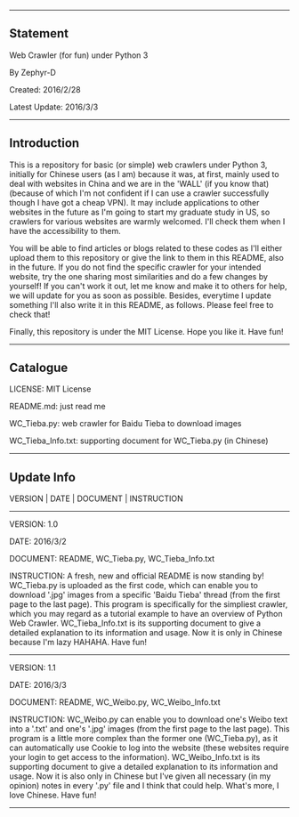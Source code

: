 
---------------------------------------------------------
Statement
---------------------------------------------------------

Web Crawler (for fun) under Python 3 

By Zephyr-D

Created: 2016/2/28

Latest Update: 2016/3/3



---------------------------------------------------------
Introduction
---------------------------------------------------------

This is a repository for basic (or simple) web crawlers under Python 3, initially for Chinese users (as I am) because it was, at first, mainly used to deal with websites in China and we are in the 'WALL' (if you know that)(because of which I'm not confident if I can use a crawler successfully though I have got a cheap VPN). It may include applications to other websites in the future as I'm going to start my graduate study in US, so crawlers for various websites are warmly welcomed. I'll check them when I have the accessibility to them.

You will be able to find articles or blogs related to these codes as I'll either upload them to this repository or give the link to them in this README, also in the future. If you do not find the specific crawler for your intended website, try the one sharing most similarities and do a few changes by yourself! If you can't work it out, let me know and make it to others for help, we will update for you as soon as possible. Besides, everytime I update something I'll also write it in this README, as follows. Please feel free to check that!

Finally, this repository is under the MIT License. Hope you like it. Have fun!



---------------------------------------------------------
Catalogue
---------------------------------------------------------

LICENSE: MIT License

README.md: just read me

WC_Tieba.py: web crawler for Baidu Tieba to download images

WC_Tieba_Info.txt: supporting document for WC_Tieba.py (in Chinese)




---------------------------------------------------------
Update Info
---------------------------------------------------------

VERSION | DATE | DOCUMENT | INSTRUCTION

---------------------------------------------------------

VERSION: 1.0

DATE: 2016/3/2

DOCUMENT: README, WC_Tieba.py, WC_Tieba_Info.txt

INSTRUCTION: A fresh, new and official README is now standing by! WC_Tieba.py is uploaded as the first code, which can enable you to download '.jpg' images from a specific 'Baidu Tieba' thread (from the first page to the last page). This program is specifically for the simpliest crawler, which you may regard as a tutorial example to have an overview of Python Web Crawler. WC_Tieba_Info.txt is its supporting document to give a detailed explanation to its information and usage. Now it is only in Chinese because I'm lazy HAHAHA. Have fun!

---------------------------------------------------------

VERSION: 1.1

DATE: 2016/3/3

DOCUMENT: README, WC_Weibo.py, WC_Weibo_Info.txt

INSTRUCTION: WC_Weibo.py can enable you to download one's Weibo text into a '.txt' and one's '.jpg' images (from the first page to the last page). This program is a little more complex than the former one (WC_Tieba.py), as it can automatically use Cookie to log into the website (these websites require your login to get access to the information). WC_Weibo_Info.txt is its supporting document to give a detailed explanation to its information and usage. Now it is also only in Chinese but I've given all necessary (in my opinion) notes in every '.py' file and I think that could help. What's more, I love Chinese. Have fun!

---------------------------------------------------------



